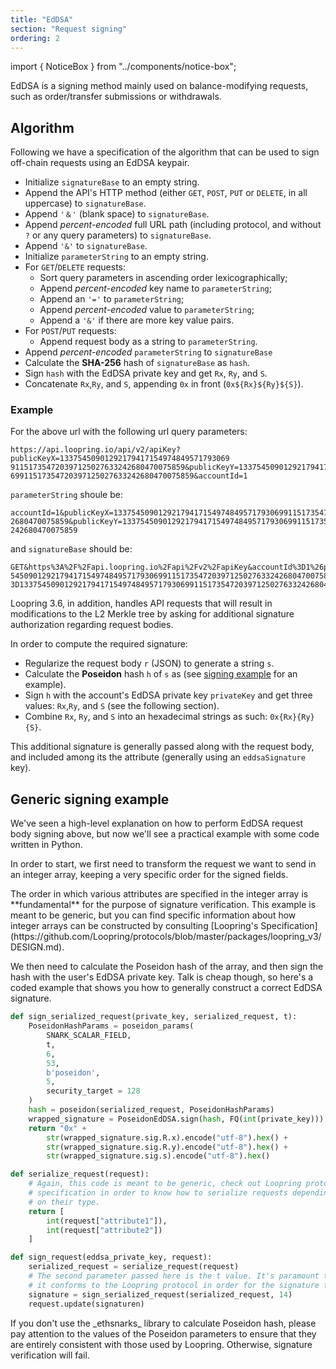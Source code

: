 ```yaml
---
title: "EdDSA"
section: "Request signing"
ordering: 2
---
```


import { NoticeBox } from "../components/notice-box";

EdDSA is a signing method mainly used on balance-modifying requests, such as order/transfer submissions or withdrawals.

## Algorithm

Following we have a specification of the algorithm that can be used to sign off-chain requests using an EdDSA keypair.

-   Initialize `signatureBase` to an empty string.
-   Append the API's HTTP method (either `GET`, `POST`, `PUT` or `DELETE`, in all uppercase) to `signatureBase`.
-   Append `'＆'` (blank space) to `signatureBase`.
-   Append _percent-encoded_ full URL path (including protocol, and without `?` or any query parameters) to `signatureBase`.
-   Append `'&'` to `signatureBase`.
-   Initialize `parameterString` to an empty string.
-   For `GET`/`DELETE` requests:
    -   Sort query parameters in ascending order lexicographically;
    -   Append _percent-encoded_ key name to `parameterString`;
    -   Append an `'='` to `parameterString`;
    -   Append _percent-encoded_ value to `parameterString`;
    -   Append a `'&'` if there are more key value pairs.
-   For `POST`/`PUT` requests:
    -   Append request body as a string to `parameterString`.
-   Append _percent-encoded_ `parameterString` to `signatureBase`
-   Calculate the **SHA-256** hash of `signatureBase` as `hash`.
-   Sign `hash` with the EdDSA private key and get `Rx`, `Ry`, and `S`.
-   Concatenate `Rx`,`Ry`, and `S`, appending `0x` in front (`0x${Rx}${Ry}${S}`).

### Example

For the above url with the following url query parameters:

```
https://api.loopring.io/api/v2/apiKey?publicKeyX=13375450901292179417154974849571793069
911517354720397125027633242680470075859&publicKeyY=133754509012921794171549748495717930
69911517354720397125027633242680470075859&accountId=1
```

`parameterString` shoule be:

```
accountId=1&publicKeyX=1337545090129217941715497484957179306991151735472039712502763324
2680470075859&publicKeyY=13375450901292179417154974849571793069911517354720397125027633
242680470075859
```

and `signatureBase` should be:

```
GET&https%3A%2F%2Fapi.loopring.io%2Fapi%2Fv2%2FapiKey&accountId%3D1%26publicKeyX%3D1337
5450901292179417154974849571793069911517354720397125027633242680470075859%26publicKeyY%
3D13375450901292179417154974849571793069911517354720397125027633242680470075859
```

Loopring 3.6, in addition, handles API requests that will result in modifications to the L2 Merkle tree by asking for additional signature authorization regarding request bodies.

In order to compute the required signature:

-   Regularize the request body `r` (JSON) to generate a string `s`.
-   Calculate the **Poseidon** hash `h` of `s` as (see [signing example](#signing-orders) for an example).
-   Sign `h` with the account's EdDSA private key `privateKey` and get three values: `Rx`,`Ry`, and `S` (see the following section).
-   Combine `Rx`, `Ry`, and `S` into an hexadecimal strings as such: `0x{Rx}{Ry}{S}`.

This additional signature is generally passed along with the request body, and included among its the attribute (generally using an `eddsaSignature` key).

## Generic signing example

We've seen a high-level explanation on how to perform EdDSA request body signing above, but now we'll see a practical example with some code written in Python.

In order to start, we first need to transform the request we want to send in an integer array, keeping a very specific order for the signed fields.

<NoticeBox mode="warning">
    The order in which various attributes are specified in the integer array is **fundamental** for the purpose of signature verification.
    This example is meant to be generic, but you can find specific information about how integer arrays can be constructed by consulting [Loopring's
    Specification](https://github.com/Loopring/protocols/blob/master/packages/loopring_v3/DESIGN.md).
</NoticeBox>

We then need to calculate the Poseidon hash of the array, and then sign the hash with the user's EdDSA private key.
Talk is cheap though, so here's a coded example that shows you how to generally construct a correct EdDSA signature.

```python
def sign_serialized_request(private_key, serialized_request, t):
    PoseidonHashParams = poseidon_params(
        SNARK_SCALAR_FIELD,
        t,
        6,
        53,
        b'poseidon',
        5,
        security_target = 128
    )
    hash = poseidon(serialized_request, PoseidonHashParams)
    wrapped_signature = PoseidonEdDSA.sign(hash, FQ(int(private_key)))
    return "0x" +
        str(wrapped_signature.sig.R.x).encode("utf-8").hex() +
        str(wrapped_signature.sig.R.y).encode("utf-8").hex() +
        str(wrapped_signature.sig.s).encode("utf-8").hex()

def serialize_request(request):
    # Again, this code is meant to be generic, check out Loopring protocol's
    # specification in order to know how to serialize requests depending
    # on their type.
    return [
        int(request["attribute1"]),
        int(request["attribute2"])
    ]

def sign_request(eddsa_private_key, request):
	serialized_request = serialize_request(request)
    # The second parameter passed here is the t value. It's paramount that
    # it conforms to the Loopring protocol in order for the signature to be valid
	signature = sign_serialized_request(serialized_request, 14)
    request.update(signaturen)
```

<NoticeBox mode="warning">
    If you don't use the _ethsnarks_ library to calculate Poseidon hash, please
    pay attention to the values of the Poseidon parameters to ensure that they
    are entirely consistent with those used by Loopring. Otherwise, signature
    verification will fail.
</NoticeBox>

